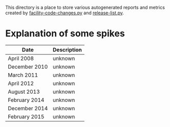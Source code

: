 This directory is a place to store various autogenerated reports and metrics created by [facility-code-changes.py](https://github.com/mantidproject/mantid/blob/master/tools/reports/facility-code-changes.py) and [release-list.py](https://github.com/mantidproject/mantid/blob/master/Code/Tools/reports/release-list.py).

Explanation of some spikes
==========================

Date          | Description
--------------|------------
April 2008    | unknown
December 2010 | unknown
March 2011    | unknown
April 2012    | unknown
August 2013   | unknown
February 2014 | unknown
December 2014 | unknown
February 2015 | unknown
